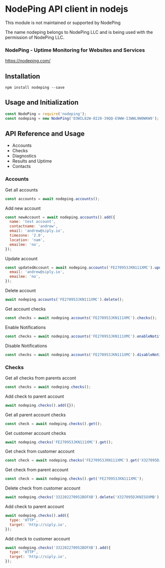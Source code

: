 # NodePing API client in nodejs

This module is not maintained or supported by NodePing

The name nodeping belongs to NodePing LLC and is being used with the permission of NodePing LLC.

### NodePing - Uptime Monitoring for Websites and Services

https://nodeping.com/

## Installation

```
npm install nodeping --save
```

## Usage and Initialization

```js
const NodePing = require('nodeping');
const nodeping = new NodePing('O3WIL82W-8I20-39QQ-E9WW-I3WWL9W0WKW9');
```

## API Reference and Usage

- Accounts
- Checks
- Diagnostics
- Results and Uptime
- Contacts

### Accounts

Get all accounts

```js
const accounts = await nodeping.accounts();
```

Add new account

```js
const newAccount = await nodeping.accounts().add({
  name: 'test account',
  contactname: 'andrew',
  email: 'andrew@siply.io',
  timezone: '2.0',
  location: 'nam',
  emailme: 'no',
});
```

Update account

```js
const updatedAccount = await nodeping.accounts('FE270953JKN111XMC').update({
  email: 'andrew@siply.io',
  emailme: 'no',
});
```

Delete account

```js
await nodeping.accounts('FE270953JKN111XMC').delete();
```

Get account checks

```js
const checks = await nodeping.accounts('FE270953JKN111XMC').checks();
```

Enable Notifications

```js
const checks = await nodeping.accounts('FE270953JKN111XMC').enableNotifcations();
```

Disable Notifications

```js
const checks = await nodeping.accounts('FE270953JKN111XMC').disableNotifcations();
```

### Checks

Get all checks from parents accont

```js
const checks = await nodeping.checks();
```

Add check to parent account

```js
await nodeping.checks().add({});
```

Get all parent account checks

```js
const check = await nodeping.checks().get();
```

Get customer account checks

```js
await nodeping.checks('FE270953JKN111XMC').get();
```

Get check from customer account

```js
const check = await nodeping.checks('FE270953JKN111XMC').get('X327095DJKNISOXMB');
```

Get check from parent account

```js
const check = await nodeping.checks().get('FE270953JKN111XMC');
```

Delete check from customer account

```js
await nodeping.checks('332202270952BOFXB').delete('X327095DJKNISOXMB');
```

Add check to parent account

```js
await nodeping.checks().add({
  type: 'HTTP',
  target: 'http://siply.io',
});
```

Add check to customer account

```js
await nodeping.checks('332202270952BOFXB').add({
  type: 'HTTP',
  target: 'http://siply.io',
});
```
